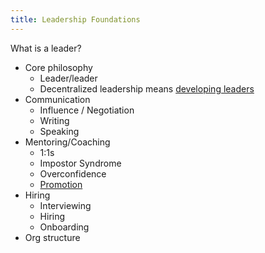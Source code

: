```yaml
---
title: Leadership Foundations
---
```


What is a leader?

- Core philosophy
    - Leader/leader
    - Decentralized leadership means [developing leaders](/people/develop-leaders)
- Communication
    - Influence / Negotiation
    - Writing
    - Speaking
- Mentoring/Coaching
    - 1:1s
    - Impostor Syndrome
    - Overconfidence
    - [Promotion](/people/promote)
- Hiring
    - Interviewing
    - Hiring
    - Onboarding
- Org structure